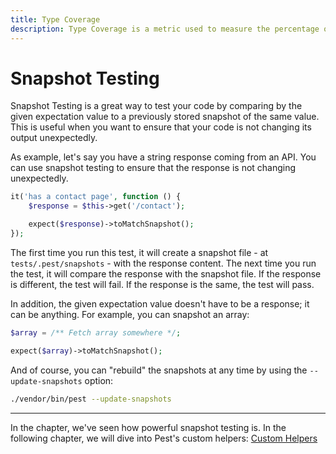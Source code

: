 ```yaml
---
title: Type Coverage
description: Type Coverage is a metric used to measure the percentage of code that is covered by type declarations
---
```


# Snapshot Testing

Snapshot Testing is a great way to test your code by comparing by the given expectation value to a previously stored snapshot of the same value. This is useful when you want to ensure that your code is not changing its output unexpectedly.

As example, let's say you have a string response coming from an API. You can use snapshot testing to ensure that the response is not changing unexpectedly.

```php
it('has a contact page', function () {
    $response = $this->get('/contact');

    expect($response)->toMatchSnapshot();
});
```

The first time you run this test, it will create a snapshot file - at `tests/.pest/snapshots` - with the response content. The next time you run the test, it will compare the response with the snapshot file. If the response is different, the test will fail. If the response is the same, the test will pass.

In addition, the given expectation value doesn't have to be a response; it can be anything. For example, you can snapshot an array:

```php
$array = /** Fetch array somewhere */;

expect($array)->toMatchSnapshot();
```

And of course, you can "rebuild" the snapshots at any time by using the `--update-snapshots` option:

```bash
./vendor/bin/pest --update-snapshots
```

---

In the chapter, we've seen how powerful snapshot testing is. In the following chapter, we will dive into Pest's custom helpers: [Custom Helpers](/docs/custom-helpers)
